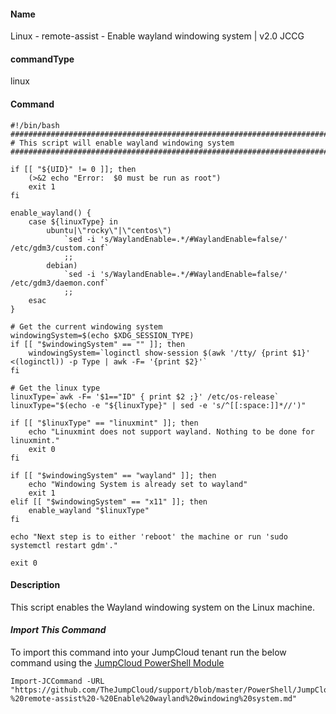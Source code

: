 #### Name

Linux - remote-assist - Enable wayland windowing system | v2.0 JCCG

#### commandType

linux

#### Command

```
#!/bin/bash
################################################################################
# This script will enable wayland windowing system
################################################################################

if [[ "${UID}" != 0 ]]; then
    (>&2 echo "Error:  $0 must be run as root")
    exit 1
fi

enable_wayland() {
    case ${linuxType} in
        ubuntu|\"rocky\"|\"centos\")
            `sed -i 's/WaylandEnable=.*/#WaylandEnable=false/' /etc/gdm3/custom.conf`
            ;;
        debian)
            `sed -i 's/WaylandEnable=.*/#WaylandEnable=false/' /etc/gdm3/daemon.conf`
            ;;
    esac
}

# Get the current windowing system
windowingSystem=$(echo $XDG_SESSION_TYPE)
if [[ "$windowingSystem" == "" ]]; then
    windowingSystem=`loginctl show-session $(awk '/tty/ {print $1}' <(loginctl)) -p Type | awk -F= '{print $2}'`
fi

# Get the linux type
linuxType=`awk -F= '$1=="ID" { print $2 ;}' /etc/os-release`
linuxType="$(echo -e "${linuxType}" | sed -e 's/^[[:space:]]*//')"

if [[ "$linuxType" == "linuxmint" ]]; then
    echo "Linuxmint does not support wayland. Nothing to be done for linuxmint."
    exit 0
fi

if [[ "$windowingSystem" == "wayland" ]]; then
    echo "Windowing System is already set to wayland"
    exit 1
elif [[ "$windowingSystem" == "x11" ]]; then
    enable_wayland "$linuxType"
fi

echo "Next step is to either 'reboot' the machine or run 'sudo systemctl restart gdm'."

exit 0
```

#### Description

This script enables the Wayland windowing system on the Linux machine.

#### _Import This Command_

To import this command into your JumpCloud tenant run the below command using the [JumpCloud PowerShell Module](https://github.com/TheJumpCloud/support/wiki/Installing-the-JumpCloud-PowerShell-Module)

```
Import-JCCommand -URL "https://github.com/TheJumpCloud/support/blob/master/PowerShell/JumpCloud%20Commands%20Gallery/Linux%20Commands/Linux%20-%20remote-assist%20-%20Enable%20wayland%20windowing%20system.md"
```
